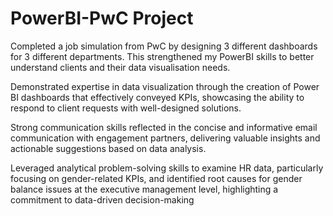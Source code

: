 # PowerBI-PwC Project
Completed a job simulation from PwC by designing 3 different dashboards for 3 different departments. This strengthened my PowerBI skills to better understand clients and their data visualisation needs.

Demonstrated expertise in data visualization through the creation of Power BI dashboards that effectively conveyed KPIs, showcasing the ability to respond to client requests with well-designed solutions.

Strong communication skills reflected in the concise and informative email communication with engagement partners, delivering valuable insights and actionable suggestions based on data analysis.

Leveraged analytical problem-solving skills to examine HR data, particularly focusing on gender-related KPIs, and identified root causes for gender balance issues at the executive management level, highlighting a commitment to data-driven decision-making
